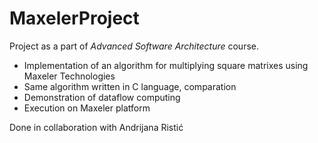 # MaxelerProject
Project as a part of *Advanced Software Architecture* course.
* Implementation of an algorithm for multiplying square matrixes using Maxeler Technologies
* Same algorithm written in C language, comparation
* Demonstration of dataflow computing
* Execution on Maxeler platform

Done in collaboration with Andrijana Ristić
